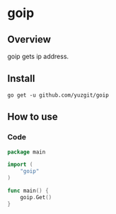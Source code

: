 # goip
## Overview
goip gets ip address.

## Install
```
go get -u github.com/yuzgit/goip
```
## How to use
### Code
```go
package main

import (
	"goip"
)

func main() {
	goip.Get()
}
```